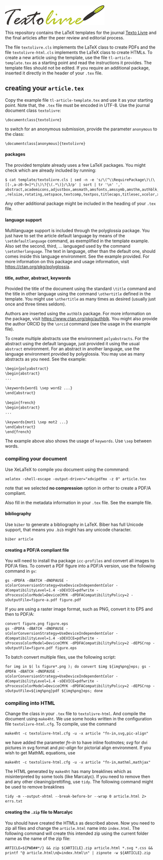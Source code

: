 ![TextoLivre](template/logo.png)

This repository contains the LaTeX templates for the journal [Texto Livre](https://periodicos.ufmg.br/index.php/textolivre/) and the final articles after the peer review and editorial process.

The file ```textolivre.cls``` implements the LaTeX class to create PDFs and the file ```textolivre-html.cls``` implements the LaTeX class to create HTMLs. To create a new article using the template, use the file ```tl-article-template.tex``` as a starting point and read the instructions it provides. The template files should not be edited. If you require an additional package, inserted it directly in the header of your ```.tex``` file.

## creating your ```article.tex```
Copy the example file ```tl-article-template.tex``` and use it as your starting point. Note that, the ```.tex``` file must be encoded in UTF-8. Use the journal document class ```textolivre```:
```
\documentclass{textolivre}
```
to switch for an anonymous submission, provide the parameter ```anonymous``` to the class:
```
\documentclass[anonymous]{textolivre}
```

#### packages 
The provided template already uses a few LaTeX packages. You might check which are already included by running:
``` 
$ cat template/textolivre.cls | sed -n -e 's/\(^\\RequirePackage\)\(\[[-,a-z0-9=]*\]\)\?{\(.*\)}/\3/p' | sort | tr '\n' ','
abstract,academicons,adjustbox,amsmath,amsfonts,amssymb,amsthm,authblk,biblatex,caption,subcaption,cleveref,cmbright,datetime2,enumitem,etoolbox,xpatch,fancyhdr,fontspec,footmisc,geometry,graphicx,hyperref,ifxetex,ifluatex,inputenc,lastpage,lineno,listings,longtable,booktabs,tabularx,mfirstuc,microtype,pdfx,polyglossia ,relsize,rotating,setspace,textcomp,textpos,titlecaps,titlesec,xcolor,xstring,
```
Any other additional package might be included in the heading of your ```.tex``` file.

#### language support
Multilanguage support is included through the polyglossia package. You just have to set the article default language by means of the ```\setdefaultlanguage``` command, as exemplified in the template example. Also set the second, third, ... languaged used by the command ```\setotherlanguage```. The text in language, other than the default one, should comes inside this language environment. See the example provided. For more information on this package and usage information, visit https://ctan.org/pkg/polyglossia.

#### title, author, abstract, keywords
Provided the title of the document using the standard ```\title``` command and the title in other language using the command ```\othertitle``` defined in the template. You might use ```\othertitle``` as many times as desired (usually just once and three times seldom).

Authors are inserted using the ```authblk``` package. For more information on the package, visit https://www.ctan.org/pkg/authblk. You might also provide the author ORCID by the ```\orcid```  command (see the usage in the example file).

To create multiple abstracts use the environment ```polyabstracts```. For the abstract using the default language, just provided it using the usual ```abstract``` environment. For an abstract in another language, use the language environment provided by polyglossia. You may use as many abstracts as you need. See the example:

``` 
\begin{polyabstract}
\begin{abstract}
...

\keywords{word1 \sep word2 ...}
\end{abstract}

\begin{french}
\begin{abstract}
...

\keywords{mot1 \sep mot2 ...}
\end{abstract}
\end{french}
```

The example above also shows the usage of ```keywords```. Use ```\sep``` between words.

### compiling your document
Use XeLaTeX to compile you document using the commmand:  
```
xelatex -shell-escape -output-driver="xdvipdfmx -z 0" article.tex
```
note that we selected **no compression** option in orther to create a PDF/A compliant.

Also fill in the metadata information in your ```.tex``` file. See the example file.

#### bibliography
Use ```biber``` to generate a bibliography in LaTeX. Biber has full Unicode support, that means you ```.bib``` might has any unicode character.
```
biber article
```

#### creating a PDF/A compliant file
You will need to install tha package ```icc-profiles``` and convert all images to PDF/A files.
To convert a PDF figure into a PDF/A version, use the following command in ```gv```:
```
gs -dPDFA -dBATCH -dNOPAUSE -sColorConversionStrategy=UseDeviceIndependentColor -dCompatibilityLevel=1.4 -sDEVICE=pdfwrite -sProcessColorModel=DeviceCMYK -dPDFACompatibilityPolicy=2 -sOutputFile=figure-a.pdf figure.pdf
```
If you are using a raster image format, such as PNG, convert it to EPS and then to PDF/A:
```
convert figure.png figure.eps
gs -dPDFA -dBATCH -dNOPAUSE -sColorConversionStrategy=UseDeviceIndependentColor -dCompatibilityLevel=1.4 -sDEVICE=pdfwrite -sProcessColorModel=DeviceCMYK -dPDFACompatibilityPolicy=2 -dEPSCrop -sOutputFile=figure.pdf figure.eps
```
To batch convert multiple files, use the following script:
```
for img in $( ls figure*.png ); do convert $img ${img%png}eps; gs -dPDFA -dBATCH -dNOPAUSE -sColorConversionStrategy=UseDeviceIndependentColor -dCompatibilityLevel=1.4 -sDEVICE=pdfwrite -sProcessColorModel=DeviceCMYK -dPDFACompatibilityPolicy=2 -dEPSCrop -sOutputFile=${img%png}pdf ${img%png}eps; done
```

### compiling into HTML
Change the class in your ```.tex``` file to ```textolivre-html```. And compile the document using ```make4ht```. 
We use some hooks written in the configuration file ```textolivre-html.cfg```. To compile, use the command
```
make4ht -c textolivre-html.cfg -u -x article "fn-in,svg,pic-align"
```
we have added the parameter *fn-in* to have inline footnotes; *svg* for dvi pictures in svg format and *pic-align* for pictorial align environment.
If you wish to get MathML equations, use
```
make4ht -c textolivre-html.cfg -u -x article "fn-in,mathml,mathjax"
```
The HTML generated by ```make4ht``` has many breaklines which as misinterpreted by some tools (like Marcalyc). If you need to remove then and any other cleaning/prettifing, use ```tidy```. The following command might be used to remove breaklines 
```
tidy -m --output-xhtml --break-before-br --wrap 0 article.html 2> errs.txt
```

#### creating the ```.zip``` file to Marcalyc
You should have created the HTMLs as described above. Now you need to zip all files and change the ```article.html``` name into ```index.html```.
The following command will create this intended zip using the current folder name as the name of the zip file:
```
ARTICLE=${PWD##*/} && zip ${ARTICLE}.zip article.html *.svg *.css && printf "@ article.html\n@=index.html\n" | zipnote -w ${ARTICLE}.zip
```
